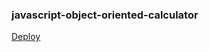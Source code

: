 ### javascript-object-oriented-calculator

[Deploy](https://gisellebarbosa.github.io/javascript-object-oriented-calculator/)
